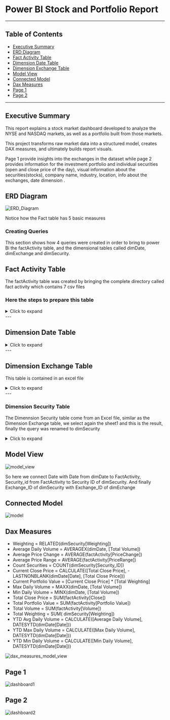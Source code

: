 
# Power BI Stock and Portfolio Report

---

## Table of Contents

- [Executive Summary](#executive-summary)
- [ERD Diagram](#erd-diagram)
- [Fact Activity Table](#fact-activity-table)
- [Dimension Date Table](#dimension-date-table)
- [Dimension Exchange Table](#dimension-exchange-table)
- [Model View](#model-view)
- [Connected Model](#connected-model)
- [Dax Measures](#dax-measures)
- [Page 1](#page-1)
- [Page 2](#page-2)

---

## Executive Summary

This report explains a stock market dashboard developed to analyze the NYSE and NASDAQ markets, as well as a portfolio built from those markets.


This project transforms raw market data into a structured model, creates DAX measures, and ultimately builds report visuals.

Page 1 provide insights into the exchanges in the dataset while page 2 provides information for the investment portfolio and individual securities (open and close price of the day), visual information about the securities(stocks), company name, industry, location, info about the exchanges, date dimension .

## ERD Diagram

![ERD_Diagram](images/ERD_Diagram.png)

Notice how the Fact table has 5 basic measures

### Creating Queries 

This section shows how 4 queries were created in order to bring to power Bi the factActivity table, and the dimensional tables called dimDate, dimExchange and dimSecurity.

## Fact Activity Table 

The factActivity table was created by bringing the complete directory called  fact activity which contains 7 csv files

### Here the steps to prepare this table 

<details><summary>Click to expand </summary>

### Entering Power Query editor

![Power_Query](images/PowerQueryEditor.png)

After entering the Power Query editor select the new sources tool from the ribbon and select the path of the folder that contains the multiple csv files

![folder_source](images/Folder_Source.png)

![folder](images/fact_activity_folder.png)

![folder_path](images/fact_activity_folder_path.png)

Finally, the files can be combined

![combining_files](images/transform_data.png)

After selecting the files, click 'Combine' and then 'OK'

![combine_confirmation](images/combine_confirmation.png)


After that, we can see that in addition to the factActivity query, helper queries have been created, within this we find parameters , functions and a Transform Sample File query, which helps for pre-processing individual files( transformation steps like promoting headers), also meant to reuse transformation logic(function) so power query applies the same steps on every file in the directory.

![main_and_helper_queries](images/main_and_helper_queries.png)

All transformations are now done in the "Transform Sample File" query, as these will be applied to each individual file in the folder

the first step is to detect the data type of the data set

![detect_data_type](images/detect_data_type.png)

now the data types have been changed effectively

![data_types_changed](images/data_types_changed.png)

Now we need to reshape the data in the Measure column. The objective is to fill each category of this column with their corresponding value from the "Value Column", so effectively grouping by and aggregating by Open, High, Low, Close , Adjclose. To do this just select the Pivot Column option on the Transform tab and select Value as the Values Column

![pivot_column](images/pivot_column.png)

![pivot_result](images/result_pivot.png)

## Creating Price Range and Price Change

Price Range = Total Price Movement for the entire day 

This can be considered a measure of volatility

Select the High and Low columns, then click the Standard button and choose Subtract.

![subtract](images/subtract.png)

after that, the column is renamed to Price Range

![renaming_subtract_column](images/PricetRange.png)

do the same for the Open and Close to get the Price Change, which tells us if the stock is going upwards or downwards (bullish or bearish)

![price_change](images/PriceChange.png)

Finally just remove the Open, High, Low and AdjClose 

![removing_columns](images/Removing_Columns.png)

Once all of this have been done on the Transform Sample File query , then just go to the main qury called FactActivity and remove the "Change Type" step

![remove_change_type](images/remove_chage_type_step.png)

after that just remove the Source_Name column, which is not needed for the report

![remove_source_name](images/remove_Source_Name.png)

</details>
---

## Dimension Date Table 

<details><summary>Click to expand </summary>

Now let's address the Dim Date table

In this case the Date table comes from a text file

![dim_date](images/dimDate_text.png)

Then simply promote the firt row as header

![promote_first_row](images/promote_first_row.png)

by doing this notice hot the step Change Type is auto generated. As a good practice , select the data type as Locale, so no matter where one can be in the world, this file will be interpret with the date and time of in this case Canada

![locale](images/locale.png)

Now we are just adding Year Column, Name of Month, Month and Day

![date_columns](images/adding_date_columns.png)

![added_dates_colums](images/added_dates_colums.png)

</details>
---


## Dimension Exchange Table


This table is contained in an excel file

<details><summary>Click to expand </summary>

![dim_exchange](images/dim_exchange.png)

then just connect to sheet one and click ok

![sheet1_dim_exchange](images/sheet1_dim_exchange.png)

change the name of the query to Dim exchange. Notice how the Promoted header and Change Type steps were done automatically

![rename_dimExchange](images/rename_to_dimExchange.png)

Notice that since the real headers are in row 6 we need to first of all remove the automatic steps of Promoted headers and change type, then the row that contains Exchange_ID and the other fields in that row will go to row seven. So after that just simply remove the first 6 rows, then use the promote first row to header option

![removing_top_rows_dim_exhcange](images/removing_top_rows_dim_exchange.png)

Now we have the correct headers

![correct_headers](images/correct_headers.png)

since the Exchange_Id is expected to be numeric, just force the column to be of type whole number, this will throw error for the non numeric rows of this column, so just simply select the column, and use remove errors

![whole_number](images/forcing_whole_number.png)

![remove_errors](images/remove_errors.png)

To remove the null values in the second row of Type, Location and Currency, simply select them and fill down , since the type, location and currency are the same

![fill_down](images/fill_down.png)

</details>
---

### Dimension Security Table 

The Dimennsion Security table come from an Excel file, similar as the Dimension Exchange table, we select again the sheet1 and this is the result, finally the query was renamed to dimSecurity

<details><summary>Click to expand </summary>

![renaming_dim_security](images/renaming_dim_security.png)


A primary key is needed to be added here since this table does not have one, so an index colum from one is added

![adding_index_column](images/adding_index_column.png)

then this column is renamed to SecurityID

![security_id](images/Security_ID_column.png)

now we need to create a FK. The NASDAQ has a PK of 1 and NYSW of 2 (by looking at the dimExchange table)

So let us create a column using a condition

![conditional_column](images/conditional_column.png)

then the data type of this new column is changed to a whole number. So this new column ( Exchange_ID) is the one used to relate the DimSecurity table witht the dimExchange table

DateAdded , Exchange and Description columns are removed form dimSecurity

![removing_columns_dimSecurity](images/removing_columns_dimSecurity.png

)

### Cleaning the Headquarters column

The objective is to have a separate column for address, city, state, zip code and country

since some of the addresses contain commas , using "," as the delimiter will not work as expected, therefore the splitting will not be consistent.  

So first the split is set to the Right-most delimeter

![right_most_delimeter](images/right_most_delimeter.png)

delete the Change type step and then split the new column that now contain country and zip code, using a delimeter by space, using the right most delimeter again

![country_and_zip_code](images/country_and_zipcod_splitting.png)

and delete the Changed Type step again, since at the end all the data type colums will be set

Then the new columns headquarters2.1 and headquartes2.2 are renamed to Zip Code and Country respectively

the same process is perform to extract the state and after the city and finally the only piece of information left is the address.

The result is the following:

![address_splitting](images/address_splitting_result.png)

finally all these columns get trimmed since they were been split by delimeter and some may have extra spaces

![trim](images/trim.png)

## Merging the Portfolio Weighting 

Since the Portfolio Weighting comes from another file, it has to be merged to the dimSecurity table

![portfolio_weighting](images/portfolio_weighting.png)

![portfolio_weighting_query](images/portfolio_weighting_query.png)

Both dimSecurity and Portfolio Weighting share the Security_ID column, so they can be merged together

Since the Portfolio Weighting is not required in the model disable the load option(notice that the query now is in italics)

![disable_load](images/diable_load.png)

Finally the merge can be done

![merge_queries](images/merge_queries.png)

Then just the Weighting column is expanded

![weighting_expanded](images/weighting_expanded.png)

![expansion_result](images/expansion_result.png)

A final thing to do is to move the Exchange_ID and the Security_ID to the left of the table 

![rearranging](images/rearranging.png)

finally just click close and apply, and this will load the queries into the data model

![loading](images/loading.png)

</details>

## Model View 

![model_view](images/model_view.png)

So here we connect Date with Date from dimDate to FactActivity,
Security_id from FactActivity to Security ID of dimSecurity. And finally Exchange_ID of dimSecurity with Exchange_ID of dimEchange 


## Connected Model

![model](images/connected_model.png)

## Dax Measures

- Weighting = RELATED(dimSecurity[Weighting])
- Average Daily Volume = AVERAGEX(dimDate, [Total Volume])
- Average Price Change = AVERAGE(factActivity[PriceChange])
- Average Price Range = AVERAGE(factActivity[PriceRange])
- Count Securities = COUNT(dimSecurity[Security_ID])
- Current Close Price = CALCULATE([Total Close Price], - LASTNONBLANK(dimDate[Date], [Total Close Price]))
- Current Portfolio Value = [Current Close Price] * [Total Weighting]
- Max Daily Volume = MAXX(dimDate, [Total Volume])
- Min Daily Volume = MINX(dimDate, [Total Volume])
- Total Close Price = SUM(factActivity[Close])
- Total Portfolio Value = SUM(factActivity[Portfolio Value])
- Total Volume = SUM(factActivity[Volume])
- Total Weighting = SUM( dimSecurity[Weighting])
- YTD Avg Daily Volume = CALCULATE([Average Daily Volume], DATESYTD(dimDate[Date]))
- YTD Max Daily Volume = CALCULATE([Max Daily Volume], DATESYTD(dimDate[Date]))
- YTD Min Daily Volume = CALCULATE([Min Daily Volume], DATESYTD(dimDate[Date]))

![dax_measures_model_view](images/dax_measures_view_model.png)


## Page 1 

![dashboard1](images/dashboard1.png)

## Page 2
![dashboard2](images/dashboard2.png)